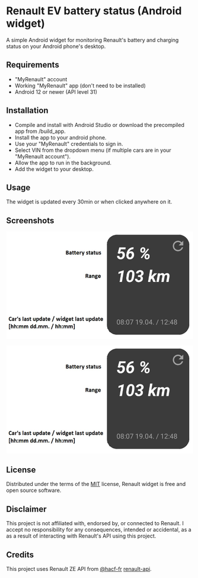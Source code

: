
# Renault EV battery status (Android widget)
A simple Android widget for monitoring Renault's battery and charging status on your Android phone's desktop.

## Requirements
* "MyRenault" account
* Working "MyRenault" app (don't need to be installed)
* Android 12 or newer (API level 31)

## Installation
* Compile and install with Android Studio or download the precompiled app from /build_app.
* Install the app to your android phone.
* Use your "MyRenault" credentials to sign in.
* Select VIN from the dropdown menu (if multiple cars are in your "MyRenault account").
* Allow the app to run in the background.
* Add the widget to your desktop.

## Usage
The widget is updated every 30min or when clicked anywhere on it.

## Screenshots

![Unpluged Status](/img/unpluged.jpg)

![Plugged in Status](/img/unpluged.jpg)

## License
Distributed under the terms of the [MIT](https://choosealicense.com/licenses/mit/) license, Renault widget is free and open source software.

## Disclaimer
This project is not affiliated with, endorsed by, or connected to Renault. I accept no responsibility for any consequences, intended or accidental, as a as a result of interacting with Renault's API using this project.

## Credits
This project uses Renault ZE API from [@hacf-fr](https://github.com/hacf-fr) [renault-api](https://github.com/hacf-fr/renault-api).

